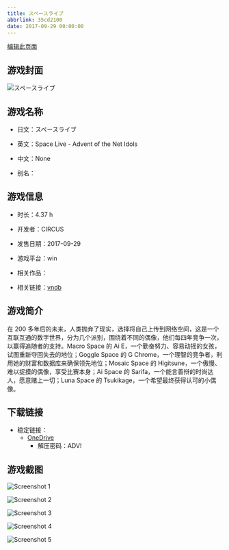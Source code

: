 ```yaml
---
title: スペースライブ
abbrlink: 35cd2100
date: 2017-09-29 00:00:00
---
```

[编辑此页面](https://github.com/ACG-3/ADV3-source/blob/main/source/_posts/games/%E3%82%B9%E3%83%9A%E3%83%BC%E3%82%B9%E3%83%A9%E3%82%A4%E3%83%96.md)

## 游戏封面

![スペースライブ](https://pan.timero.xyz/d/onedrive/img_lib_001/%E3%82%B9%E3%83%9A%E3%83%BC%E3%82%B9%E3%83%A9%E3%82%A4%E3%83%96_cover.avif)


## 游戏名称

- 日文：スペースライブ
- 英文：Space Live - Advent of the Net Idols
- 中文：None

- 别名：


## 游戏信息

- 时长：4.37 h
- 开发者：CIRCUS
- 发售日期：2017-09-29
- 游戏平台：win
- 相关作品：

- 相关链接：[vndb](https://vndb.org/v21434)


## 游戏简介

在 200 多年后的未来，人类抛弃了现实，选择将自己上传到网络空间，这是一个互联互通的数字世界，分为几个派别，围绕着不同的偶像，他们每四年竞争一次，以赢得追随者的支持。Macro Space 的 Ai E，一个勤奋努力、容易动摇的女孩，试图重新夺回失去的地位；Goggle Space 的 G Chrome，一个理智的竞争者，利用她的财富和数据库来确保领先地位；Mosaic Space 的 Higitsune，一个傲慢、难以捉摸的偶像，享受比赛本身；Ai Space 的 Sarifa，一个能言善辩的时尚达人，愿意赌上一切；Luna Space 的 Tsukikage，一个希望最终获得认可的小偶像。




## 下载链接

- 稳定链接：
    - [OneDrive](https://pan.timero.xyz/onedrive/adv_lib_001/%E3%82%B9%E3%83%9A%E3%83%BC%E3%82%B9%E3%83%A9%E3%82%A4%E3%83%96)
        - 解压密码：ADV!



## 游戏截图


![Screenshot 1](https://pan.timero.xyz/d/onedrive/img_lib_001/%E3%82%B9%E3%83%9A%E3%83%BC%E3%82%B9%E3%83%A9%E3%82%A4%E3%83%96_Screenshot_1.avif)

![Screenshot 2](https://pan.timero.xyz/d/onedrive/img_lib_001/%E3%82%B9%E3%83%9A%E3%83%BC%E3%82%B9%E3%83%A9%E3%82%A4%E3%83%96_Screenshot_2.avif)

![Screenshot 3](https://pan.timero.xyz/d/onedrive/img_lib_001/%E3%82%B9%E3%83%9A%E3%83%BC%E3%82%B9%E3%83%A9%E3%82%A4%E3%83%96_Screenshot_3.avif)

![Screenshot 4](https://pan.timero.xyz/d/onedrive/img_lib_001/%E3%82%B9%E3%83%9A%E3%83%BC%E3%82%B9%E3%83%A9%E3%82%A4%E3%83%96_Screenshot_4.avif)

![Screenshot 5](https://pan.timero.xyz/d/onedrive/img_lib_001/%E3%82%B9%E3%83%9A%E3%83%BC%E3%82%B9%E3%83%A9%E3%82%A4%E3%83%96_Screenshot_5.avif)

